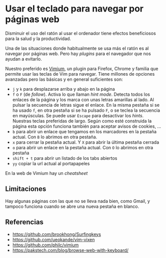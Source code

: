 # Usar el teclado para navegar por páginas web

Disminuir el uso del ratón al usar el ordenador tiene efectos beneficiosos para la salud y la productividad.

Una de las situaciones donde habitualmente se usa más el ratón es al navegar por páginas web. Pero hay _plugins_ para el navegador que nos ayudan a evitarlo.

Nuestro preferido es [Vimium](https://vimium.github.io/), un plugin para Firefox, Chrome y familia que permite usar las teclas de Vim para navegar. Tiene millones de opciones avanzadas pero las básicas y en general suficientes son:

-   `j` y `k` para desplazarse arriba y abajo en la página
-   `f` o `F` (de _follow_). Activa lo que llaman _hint mode_. Detecta todos los enlaces de la página y los marca con unas letras amarillas al lado. Al pulsar la secuencia de letras sigue el enlace. En la misma pestaña si se ha usado `f`, en otra pestaña si se ha pulsado `F`, o se teclea la secuencia en mayúsculas. Se puede usar `Escape` para desactivar los _hints_. Nuestras teclas preferidas de largo. Según como esté construida la página esta opción funciona también para aceptar avisos de cookies, ...
-   `b` para abrir un enlace que tengamos en los marcadores en la pestaña actual. Con `B` lo abrimos en otra pestaña.
-   `x` para cerrar la pestaña actual. Y `X` para abrir la última pestaña cerrada
-   `o` para abrir un enlace en la pestaña actual. Con `O` lo abrimos en otra pestaña
-   `shift + t` para abrir un listado de los tabs abiertos
-   `yy` copiar la url actual al portapapeles

En la web de Vimium hay un _cheatsheet_

## Limitaciones

Hay algunas páginas con las que no se lleva nada bien, como Gmail, y tampoco funciona cuando se abre una nueva pestaña en blanco.

## Referencias

-   https://github.com/brookhong/Surfingkeys
-   https://github.com/ueokande/vim-vixen
-   https://github.com/philc/vimium
-   https://pakstech.com/blog/browse-web-with-keyboard/
